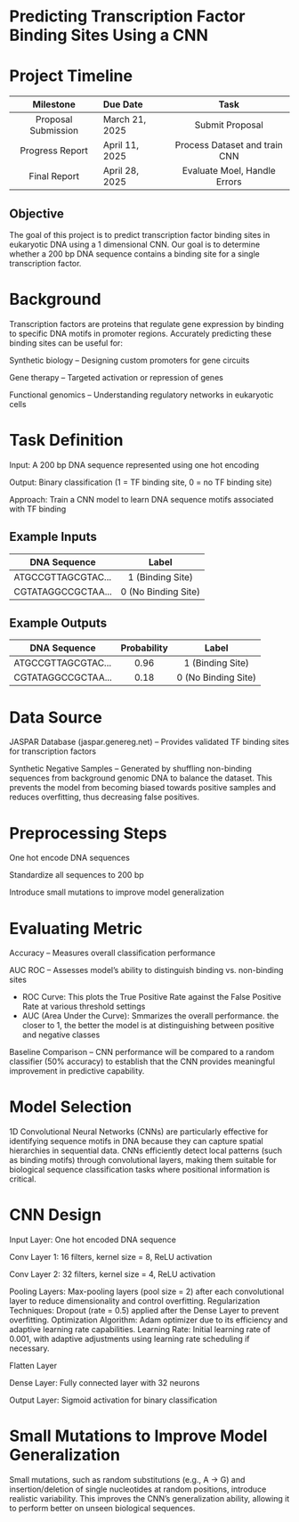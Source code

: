 # Predicting Transcription Factor Binding Sites Using a CNN

# Project Timeline

| Milestone          |  Due Date       |  Task                         |
|:------------------:|:----------------|:-----------------------------:|
|Proposal Submission | March 21, 2025  |Submit Proposal                |
|Progress Report     | April 11, 2025  | Process Dataset and train CNN |
|Final Report        | April 28, 2025  | Evaluate Moel, Handle Errors  |

## Objective

The goal of this project is to predict transcription factor binding sites in eukaryotic DNA using a 1 dimensional CNN. Our goal is to determine whether a 200 bp DNA sequence contains a binding site for a single transcription factor.

# Background

Transcription factors are proteins that regulate gene expression by binding to specific DNA motifs in promoter regions. Accurately predicting these binding sites can be useful for:

Synthetic biology – Designing custom promoters for gene circuits

Gene therapy – Targeted activation or repression of genes

Functional genomics – Understanding regulatory networks in eukaryotic cells

# Task Definition

Input: A 200 bp DNA sequence represented using one hot encoding

Output: Binary classification (1 = TF binding site, 0 = no TF binding site)

Approach: Train a CNN model to learn DNA sequence motifs associated with TF binding


## Example Inputs

| DNA Sequence       | Label              |
|--------------------|:------------------:|
| ATGCCGTTAGCGTAC... | 1 (Binding Site)   | 
| CGTATAGGCCGCTAA... | 0 (No Binding Site)| 

## Example Outputs


| DNA Sequence       | Probability        | Label              | 
|--------------------|:------------------:|:------------------:|
| ATGCCGTTAGCGTAC... |     0.96           | 1 (Binding Site)   | 
| CGTATAGGCCGCTAA... |     0.18           | 0 (No Binding Site)| 

# Data Source

JASPAR Database (jaspar.genereg.net) – Provides validated TF binding sites for transcription factors

Synthetic Negative Samples – Generated by shuffling non-binding sequences from background genomic DNA to balance the dataset. This prevents the model from becoming biased towards positive samples and reduces overfitting, thus decreasing false positives.

# Preprocessing Steps

One hot encode DNA sequences

Standardize all sequences to 200 bp 

Introduce small mutations to improve model generalization


# Evaluating Metric

Accuracy – Measures overall classification performance

AUC ROC – Assesses model’s ability to distinguish binding vs. non-binding sites
  - ROC Curve: This plots the True Positive Rate against the False Positive Rate at various threshold settings
  - AUC (Area Under the Curve): Smmarizes the overall performance. the closer to 1, the better the model is at distinguishing between positive and negative classes

Baseline Comparison – CNN performance will be compared to a random classifier (50% accuracy) to establish that the CNN provides meaningful improvement in predictive capability.


# Model Selection

1D Convolutional Neural Networks (CNNs) are particularly effective for identifying sequence motifs in DNA because they can capture spatial hierarchies in sequential data. CNNs efficiently detect local patterns (such as binding motifs) through convolutional layers, making them suitable for biological sequence classification tasks where positional information is critical.

# CNN Design

Input Layer: One hot encoded DNA sequence

Conv Layer 1: 16 filters, kernel size = 8, ReLU activation

Conv Layer 2: 32 filters, kernel size = 4, ReLU activation

Pooling Layers: Max-pooling layers (pool size = 2) after each convolutional layer to reduce dimensionality and control overfitting.
Regularization Techniques: Dropout (rate = 0.5) applied after the Dense Layer to prevent overfitting.
Optimization Algorithm: Adam optimizer due to its efficiency and adaptive learning rate capabilities.
Learning Rate: Initial learning rate of 0.001, with adaptive adjustments using learning rate scheduling if necessary.

Flatten Layer

Dense Layer: Fully connected layer with 32 neurons

Output Layer: Sigmoid activation for binary classification

# Small Mutations to Improve Model Generalization
Small mutations, such as random substitutions (e.g., A → G) and insertion/deletion of single nucleotides at random positions, introduce realistic variability. This improves the CNN’s generalization ability, allowing it to perform better on unseen biological sequences.
